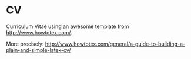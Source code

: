 CV
==

Curriculum Vitae using an awesome template from http://www.howtotex.com/.

More precisely:
http://www.howtotex.com/general/a-guide-to-building-a-plain-and-simple-latex-cv/
